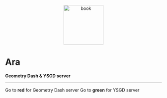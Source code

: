 <div align="center">
    <img src="http://cdn.idpsproject.ru/ara/ara_blue.png" height="128" width="128" alt="book">
</div>

# Ara

**Geometry Dash & YSGD server**

----

Go to **red** for Geometry Dash server
Go to **green** for YSGD server
